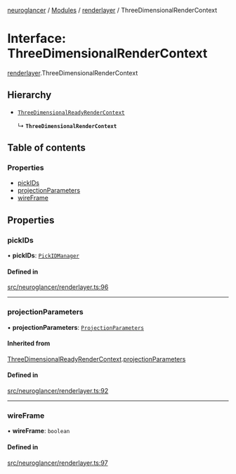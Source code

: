 [neuroglancer](../README.md) / [Modules](../modules.md) / [renderlayer](../modules/renderlayer.md) / ThreeDimensionalRenderContext

# Interface: ThreeDimensionalRenderContext

[renderlayer](../modules/renderlayer.md).ThreeDimensionalRenderContext

## Hierarchy

- [`ThreeDimensionalReadyRenderContext`](renderlayer.ThreeDimensionalReadyRenderContext.md)

  ↳ **`ThreeDimensionalRenderContext`**

## Table of contents

### Properties

- [pickIDs](renderlayer.ThreeDimensionalRenderContext.md#pickids)
- [projectionParameters](renderlayer.ThreeDimensionalRenderContext.md#projectionparameters)
- [wireFrame](renderlayer.ThreeDimensionalRenderContext.md#wireframe)

## Properties

### pickIDs

• **pickIDs**: [`PickIDManager`](../classes/object_picking.PickIDManager.md)

#### Defined in

[src/neuroglancer/renderlayer.ts:96](https://github.com/ActiveBrainAtlas2/neuroglancer/blob/b9eb98e6/src/neuroglancer/renderlayer.ts#L96)

___

### projectionParameters

• **projectionParameters**: [`ProjectionParameters`](../classes/projection_parameters.ProjectionParameters.md)

#### Inherited from

[ThreeDimensionalReadyRenderContext](renderlayer.ThreeDimensionalReadyRenderContext.md).[projectionParameters](renderlayer.ThreeDimensionalReadyRenderContext.md#projectionparameters)

#### Defined in

[src/neuroglancer/renderlayer.ts:92](https://github.com/ActiveBrainAtlas2/neuroglancer/blob/b9eb98e6/src/neuroglancer/renderlayer.ts#L92)

___

### wireFrame

• **wireFrame**: `boolean`

#### Defined in

[src/neuroglancer/renderlayer.ts:97](https://github.com/ActiveBrainAtlas2/neuroglancer/blob/b9eb98e6/src/neuroglancer/renderlayer.ts#L97)
